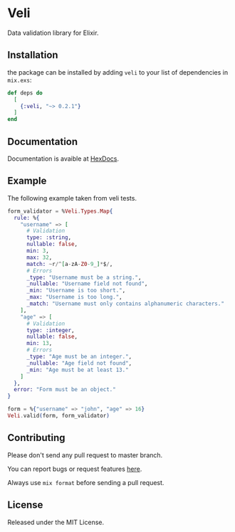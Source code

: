 # Veli

Data validation library for Elixir.

## Installation

the package can be installed by adding `veli` to your list of dependencies in `mix.exs`:

```elixir
def deps do
  [
    {:veli, "~> 0.2.1"}
  ]
end
```

## Documentation

Documentation is avaible at [HexDocs](https://hexdocs.pm/veli).

## Example

The following example taken from veli tests.

```ex
form_validator = %Veli.Types.Map{
  rule: %{
    "username" => [
      # Validation
      type: :string,
      nullable: false,
      min: 3,
      max: 32,
      match: ~r/^[a-zA-Z0-9_]*$/,
      # Errors
      _type: "Username must be a string.",
      _nullable: "Username field not found",
      _min: "Username is too short.",
      _max: "Username is too long.",
      _match: "Username must only contains alphanumeric characters."
    ],
    "age" => [
      # Validation
      type: :integer,
      nullable: false,
      min: 13,
      # Errors
      _type: "Age must be an integer.",
      _nullable: "Age field not found",
      _min: "Age must be at least 13."
    ]
  },
  error: "Form must be an object."
}

form = %{"username" => "john", "age" => 16}
Veli.valid(form, form_validator)
```

## Contributing

Please don't send any pull request to master branch.

You can report bugs or request features [here](https://github.com/cart96/veli/issues).

Always use `mix format` before sending a pull request.

## License

Released under the MIT License.
